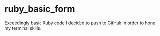 # ruby_basic_form

Exceedingly basic Ruby code I decided to push to GitHub in order to hone my terminal skills. 
